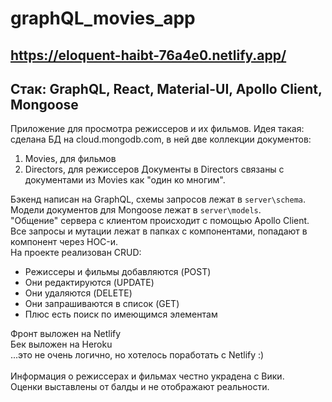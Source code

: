 # graphQL_movies_app
## https://eloquent-haibt-76a4e0.netlify.app/
## Стак: GraphQL, React, Material-UI, Apollo Client, Mongoose

Приложение для просмотра режиссеров и их фильмов.
Идея такая: сделана БД на cloud.mongodb.com, в ней две коллекции документов:
1. Movies, для фильмов
2. Directors, для режиссеров
Документы в Directors связаны с документами из Movies как "один ко многим".

Бэкенд написан на GraphQL, схемы запросов лежат в `server\schema`.</br>
Модели документов для Mongoose лежат в `server\models`.</br>
"Общение" сервера с клиентом происходит с помощью Apollo Client.</br>
Все запросы и мутации лежат в папках с компонентами, попадают в компонент через HOC-и.</br>
На проекте реализован CRUD:
- Режиссеры и фильмы добавляются (POST)
- Они редактируются (UPDATE)
- Они удаляются (DELETE)
- Они запрашиваются в список (GET)
- Плюс есть поиск по имеющимся элементам

Фронт выложен на Netlify</br>
Бек выложен на Heroku</br>
...это не очень логично, но хотелось поработать с Netlify :)</br>
</br>
Информация о режиссерах и фильмах честно украдена с Вики.</br>
Оценки выставлены от балды и не отображают реальности.</br>
